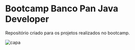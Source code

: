 <h1>Bootcamp Banco Pan Java Developer</h2>
<p>Repositório criado para os projetos realizados no bootcamp.</p>

![capa](https://hermes.dio.me/tracks/608ecefd-1d10-42ea-9f58-3e7a4548ab3e.png)
